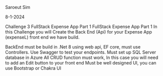 Saroeut Sim 

8-1-2024

Challenge 3 FullStack Expense App Part 1
FullStack Expense App Part 1
In this Challenge you will Create the Back End (Api) for your Expense App (expenseL) front end  we have build.

BackEnd must be build in .Net 8 using web api, EF core, must use Controllers. Use Swagger to test your endpoints.
Must set up  SQL Server database in Azure
All CRUD function must work, In this case you will need to add an Edit button to your front end
Must be well designed UI, you can use Bootstrap or Chakra UI